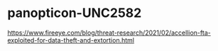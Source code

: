 # panopticon-UNC2582

https://www.fireeye.com/blog/threat-research/2021/02/accellion-fta-exploited-for-data-theft-and-extortion.html
